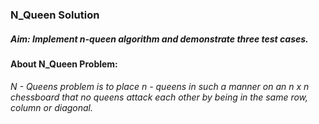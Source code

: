 ### N_Queen Solution
##### Aim: Implement n-queen algorithm and demonstrate three test cases.

#### About N_Queen Problem:
###### N - Queens problem is to place n - queens in such a manner on an n x n chessboard that no queens attack each other by being in the same row, column or diagonal.

